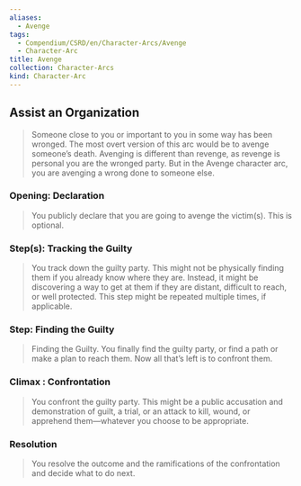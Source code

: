 ```yaml
---
aliases:
  - Avenge
tags:
  - Compendium/CSRD/en/Character-Arcs/Avenge
  - Character-Arc
title: Avenge
collection: Character-Arcs
kind: Character-Arc
---
```

## Assist an Organization
>Someone close to you or important to you in some way has been wronged. The most overt version of this arc would be to avenge someone’s death. Avenging is different than revenge, as revenge is personal you are the wronged party. But in the Avenge character arc, you are avenging a wrong done to someone else.
### Opening: Declaration 
>You publicly declare that you are going to avenge the victim(s). This is optional.
### Step(s): Tracking the Guilty  
>You track down the guilty party. This might not be physically finding them if you already know where they are. Instead, it might be discovering a way to get at them if they are distant, difficult to reach, or well protected. This step might be repeated multiple times, if applicable.
### Step: Finding the Guilty  
>Finding the Guilty. You finally find the guilty party, or find a path or make a plan to reach them. Now all that’s left is to confront them. 
### Climax : Confrontation
>You confront the guilty party. This might be a public accusation and demonstration of guilt, a trial, or an attack to kill, wound, or apprehend them—whatever you choose to be appropriate. 
### Resolution  
>You resolve the outcome and the ramifications of the confrontation and decide what to do next.


